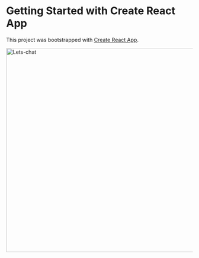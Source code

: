 # Getting Started with Create React App

This project was bootstrapped with [Create React App](https://github.com/facebook/create-react-app).

<img width="553" alt="Lets-chat" src="https://user-images.githubusercontent.com/86628613/197965832-59e1f347-b22d-45ff-b1c3-c7a2b79e95be.png">






